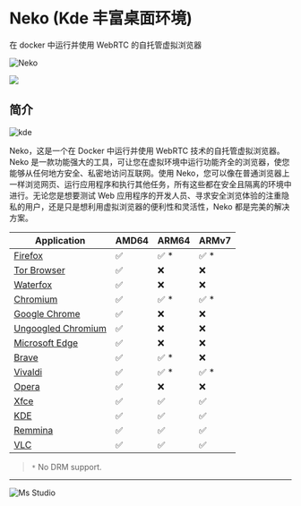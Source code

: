 # Neko (Kde 丰富桌面环境)

在 docker 中运行并使用 WebRTC 的自托管虚拟浏览器

![Neko](https://file.lifebus.top/imgs/neko_cover.png)

![](https://img.shields.io/badge/%E6%96%B0%E7%96%86%E8%90%8C%E6%A3%AE%E8%BD%AF%E4%BB%B6%E5%BC%80%E5%8F%91%E5%B7%A5%E4%BD%9C%E5%AE%A4-%E6%8F%90%E4%BE%9B%E6%8A%80%E6%9C%AF%E6%94%AF%E6%8C%81-blue)

## 简介

![kde](https://neko.m1k1o.net/img/icons/kde.svg)

Neko，这是一个在 Docker 中运行并使用 WebRTC 技术的自托管虚拟浏览器。Neko
是一款功能强大的工具，可让您在虚拟环境中运行功能齐全的浏览器，使您能够从任何地方安全、私密地访问互联网。使用
Neko，您可以像在普通浏览器上一样浏览网页、运行应用程序和执行其他任务，所有这些都在安全且隔离的环境中进行。无论您是想要测试
Web 应用程序的开发人员、寻求安全浏览体验的注重隐私的用户，还是只是想利用虚拟浏览器的便利性和灵活性，Neko 都是完美的解决方案。

| Application                                                                                        | AMD64 | ARM64 | ARMv7 |
|----------------------------------------------------------------------------------------------------|-------|-------|-------|
| [Firefox](https://neko.m1k1o.net/docs/v3/installation/docker-images#firefox)                       | ✅     | ✅ *   | ✅ *   |
| [Tor Browser](https://neko.m1k1o.net/docs/v3/installation/docker-images#tor-browser)               | ✅     | ❌     | ❌     |
| [Waterfox](https://neko.m1k1o.net/docs/v3/installation/docker-images#waterfox)                     | ✅     | ❌     | ❌     |
| [Chromium](https://neko.m1k1o.net/docs/v3/installation/docker-images#chromium)                     | ✅     | ✅ *   | ✅ *   |
| [Google Chrome](https://neko.m1k1o.net/docs/v3/installation/docker-images#google-chrome)           | ✅     | ❌     | ❌     |
| [Ungoogled Chromium](https://neko.m1k1o.net/docs/v3/installation/docker-images#ungoogled-chromium) | ✅     | ❌     | ❌     |
| [Microsoft Edge](https://neko.m1k1o.net/docs/v3/installation/docker-images#microsoft-edge)         | ✅     | ❌     | ❌     |
| [Brave](https://neko.m1k1o.net/docs/v3/installation/docker-images#brave)                           | ✅     | ✅ *   | ❌     |
| [Vivaldi](https://neko.m1k1o.net/docs/v3/installation/docker-images#vivaldi)                       | ✅     | ✅ *   | ✅ *   |
| [Opera](https://neko.m1k1o.net/docs/v3/installation/docker-images#opera)                           | ✅     | ❌     | ❌     |
| [Xfce](https://neko.m1k1o.net/docs/v3/installation/docker-images#xfce)                             | ✅     | ✅     | ✅     |
| [KDE](https://neko.m1k1o.net/docs/v3/installation/docker-images#kde)                               | ✅     | ✅     | ✅     |
| [Remmina](https://neko.m1k1o.net/docs/v3/installation/docker-images#remmina)                       | ✅     | ✅     | ✅     |
| [VLC](https://neko.m1k1o.net/docs/v3/installation/docker-images#vlc)                               | ✅     | ✅     | ✅     |

> `*` No DRM support.

---

![Ms Studio](https://file.lifebus.top/imgs/ms_blank_001.png)
